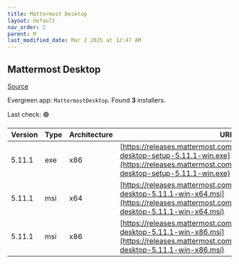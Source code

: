 ```yaml
---
title: Mattermost Desktop
layout: default
nav_order: 2
parent: M
last_modified_date: Mar 2 2025 at 12:47 AM
---
```


## Mattermost Desktop

[Source](https://github.com/mattermost/desktop)

Evergreen app: `MattermostDesktop`. Found **3** installers.

Last check: 🟢

| Version | Type | Architecture | URI                                                                                                                                                                              |
| ------- | ---- | ------------ | -------------------------------------------------------------------------------------------------------------------------------------------------------------------------------- |
| 5.11.1  | exe  | x86          | [https://releases.mattermost.com/desktop/5.11.1/mattermost-desktop-setup-5.11.1-win.exe](https://releases.mattermost.com/desktop/5.11.1/mattermost-desktop-setup-5.11.1-win.exe) |
| 5.11.1  | msi  | x64          | [https://releases.mattermost.com/desktop/5.11.1/mattermost-desktop-5.11.1-win-x64.msi](https://releases.mattermost.com/desktop/5.11.1/mattermost-desktop-5.11.1-win-x64.msi)     |
| 5.11.1  | msi  | x86          | [https://releases.mattermost.com/desktop/5.11.1/mattermost-desktop-5.11.1-win-x86.msi](https://releases.mattermost.com/desktop/5.11.1/mattermost-desktop-5.11.1-win-x86.msi)     |
